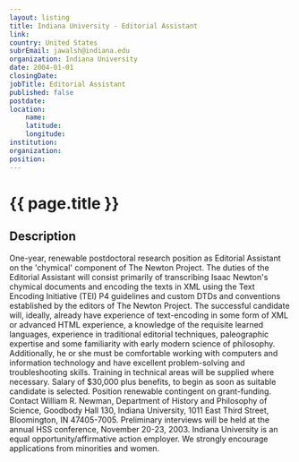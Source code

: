 ```yaml
---
layout: listing
title: Indiana University - Editorial Assistant
link:
country: United States
subrEmail: jawalsh@indiana.edu
organization: Indiana University 
date: 2004-01-01
closingDate: 
jobTitle: Editorial Assistant
published: false
postdate:
location:
    name: 
    latitude: 
    longitude: 
institution: 
organization: 
position: 
--- 
```



# {{ page.title }}

## Description




<p>
One-year, renewable postdoctoral research position as Editorial Assistant on the 'chymical' component of The Newton Project.  The duties of the Editorial Assistant will consist primarily of transcribing Isaac Newton's chymical documents and encoding the texts in XML using the Text Encoding Initiative (TEI) P4 guidelines and custom DTDs and conventions established by the editors of The Newton Project.  The successful candidate will, ideally, already have experience of text-encoding in some form of XML or advanced HTML experience, a knowledge of the requisite learned languages, experience in traditional editorial techniques, paleographic expertise and some familiarity with early modern science of philosophy.  Additionally, he or she must be comfortable working with computers and information technology and have excellent problem-solving and troubleshooting skills.  Training in technical areas will be supplied where necessary.  Salary of $30,000 plus benefits, to begin as soon as suitable candidate is selected.  Position renewable contingent on grant-funding.  Contact William R. Newman, Department of History and Philosophy of Science, Goodbody Hall 130, Indiana University, 1011 East Third Street, Bloomington, IN  47405-7005.  Preliminary interviews will be held at the annual HSS conference, November 20-23, 2003.  Indiana University is an equal opportunity/affirmative action employer.  We strongly encourage applications from minorities and women.
</p>
